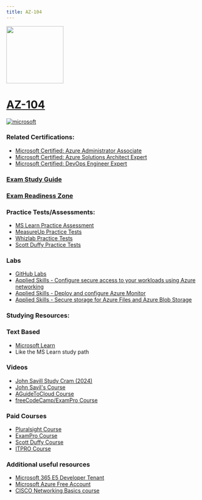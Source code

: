 ```yaml
---
title: AZ-104
---
```


<img src="/az-104.png" width="150" height="150">

# [AZ-104](https://learn.microsoft.com/certifications/exams/az-104)

 <a href='https://learn.microsoft.com/en-us/certifications/browse/?type=role-based&levels=intermediate' target="_blank"><img alt='microsoft' src='https://img.shields.io/badge/associate-100000?style=for-the-badge&logo=microsoft&logoColor=white&labelColor=0078D4&color=212221'/></a> 

### Related Certifications:
- [Microsoft Certified: Azure Administrator Associate](https://learn.microsoft.com/en-us/certifications/azure-administrator)
- [Microsoft Certified: Azure Solutions Architect Expert](https://learn.microsoft.com/en-us/certifications/azure-solutions-architect)
- [Microsoft Certified: DevOps Engineer Expert](https://learn.microsoft.com/en-us/certifications/devops-engineer)

### [Exam Study Guide](https://aka.ms/az104-studyguide)
### [Exam Readiness Zone](https://learn.microsoft.com/en-us/shows/exam-readiness-zone/preparing-for-az-104-manage-azure-identities-and-governance-1-of-5/)

### Practice Tests/Assessments:
- [MS Learn Practice Assessment](https://learn.microsoft.com/certifications/exams/az-104/practice/assessment?assessment-type=practice&assessmentId=21)
- [MeasureUp Practice Tests](https://www.measureup.com/microsoft-practice-test-az-104-microsoft-azure-administrator.html#44)
- [Whizlab Practice Tests](https://www.whizlabs.com/microsoft-azure-certification-az-104/)
- [Scott Duffy Practice Tests](https://www.udemy.com/course/az104-azure-practice/)

### Labs
- [GitHub Labs](https://aka.ms/az104labs)
- [Applied Skills - Configure secure access to your workloads using Azure networking](https://learn.microsoft.com/en-us/credentials/applied-skills/configure-secure-workloads-use-azure-virtual-networking/)
- [Applied Skills - Deploy and configure Azure Monitor](https://learn.microsoft.com/en-us/credentials/applied-skills/deploy-and-configure-azure-monitor/)
- [Applied Skills - Secure storage for Azure Files and Azure Blob Storage](https://learn.microsoft.com/en-us/credentials/applied-skills/secure-storage-azure-files-azure-blob-storage/)

### Studying Resources:

### Text Based
- [Microsoft Learn](https://learn.microsoft.com/certifications/exams/az-104)
- Like the MS Learn study path

### Videos
- [John Savill Study Cram (2024)](https://www.youtube.com/watch?v=0Knf9nub4-k)
- [John Savil's Course](https://www.youtube.com/playlist?list=PLlVtbbG169nGlGPWs9xaLKT1KfwqREHbs)
- [AGuideToCloud Course](https://www.youtube.com/playlist?list=PLhLKc18P9YOAW3dKZaQ2xVYg8uE1m5Lp8)
- [freeCodeCamp/ExamPro Course](https://youtu.be/10PbGbTUSAg?si=qVvb-iysK0px8Xdk)
### Paid Courses
- [Pluralsight Course](https://www.pluralsight.com/paths/az-104-microsoft-azure-administrator-certification-prep)
- [ExamPro Course](https://www.exampro.co/az-104)
- [Scott Duffy Course](https://www.udemy.com/course/70533-azure/)
- [ITPRO Course](https://www.itpro.tv/courses/microsoft/microsoft-azure-administrator-az-104)
### Additional useful resources
- [Microsoft 365 E5 Developer Tenant](https://developer.microsoft.com/en-us/microsoft-365/dev-program)
- [Microsoft Azure Free Account](https://azure.microsoft.com/en-us/offers/ms-azr-0044p)
- [CISCO Networking Basics course](https://skillsforall.com/course/networking-basics?courseLang=en-US)
